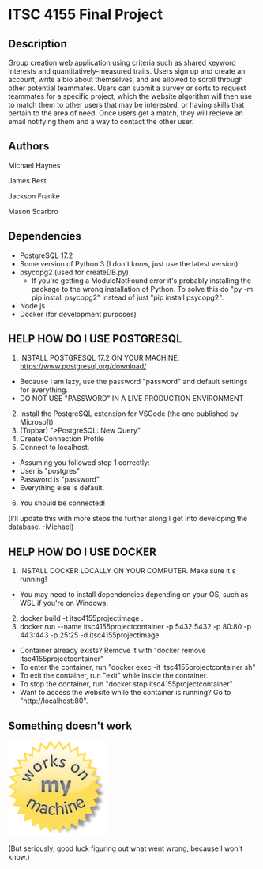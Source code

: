 # ITSC 4155 Final Project

## Description
Group creation web application using criteria such as shared keyword interests and quantitatively-measured traits. 
Users sign up and create an account, write a bio about themselves, and are allowed to scroll through other potential teammates.
Users can submit a survey or sorts to request teammates for a specific project, which the website algorithm will then use to match them to other users that may be interested, or having skills that pertain to the area of need.
Once users get a match, they will recieve an email notifying them and a way to contact the other user.

## Authors
Michael Haynes

James Best

Jackson Franke

Mason Scarbro

## Dependencies
* PostgreSQL 17.2
* Some version of Python 3 (I don't know, just use the latest version)
* psycopg2 (used for createDB.py)
  * If you're getting a ModuleNotFound error it's probably installing the package to
  the wrong installation of Python. To solve this do "py -m pip install psycopg2" 
  instead of just "pip install psycopg2".
* Node.js
* Docker (for development purposes)

## HELP HOW DO I USE POSTGRESQL
1. INSTALL POSTGRESQL 17.2 ON YOUR MACHINE. https://www.postgresql.org/download/
  * Because I am lazy, use the password "password" and default settings for everything.
  * DO NOT USE "PASSWORD" IN A LIVE PRODUCTION ENVIRONMENT
2. Install the PostgreSQL extension for VSCode (the one published by Microsoft)
3. (Topbar) ">PostgreSQL: New Query"
4. Create Connection Profile
5. Connect to localhost.
  * Assuming you followed step 1 correctly:
  * User is "postgres"
  * Password is "password".
  * Everything else is default.
6. You should be connected!

(I'll update this with more steps the further along I get into developing the database. -Michael)

## HELP HOW DO I USE DOCKER
1. INSTALL DOCKER LOCALLY ON YOUR COMPUTER. Make sure it's running!
  * You may need to install dependencies depending on your OS, such as WSL if you're on Windows.
2. docker build -t itsc4155projectimage .
3. docker run --name itsc4155projectcontainer -p 5432:5432 -p 80:80 -p 443:443 -p 25:25 -d itsc4155projectimage
  * Container already exists? Remove it with "docker remove itsc4155projectcontainer"
* To enter the container, run "docker exec -it itsc4155projectcontainer sh"
* To exit the container, run "exit" while inside the container.
* To stop the container, run "docker stop itsc4155projectcontainer"
* Want to access the website while the container is running? Go to "http://localhost:80".


## Something doesn't work
![Works on my machine.](/worksonmymachine.png)

(But seriously, good luck figuring out what went wrong, because I won't know.)
